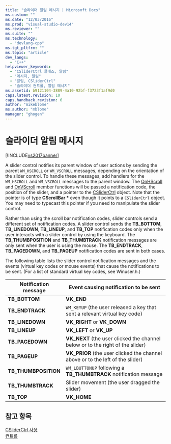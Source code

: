```yaml
---
title: "슬라이더 알림 메시지 | Microsoft Docs"
ms.custom: ""
ms.date: "12/03/2016"
ms.prod: "visual-studio-dev14"
ms.reviewer: ""
ms.suite: ""
ms.technology: 
  - "devlang-cpp"
ms.tgt_pltfrm: ""
ms.topic: "article"
dev_langs: 
  - "C++"
helpviewer_keywords: 
  - "CSliderCtrl 클래스, 알림"
  - "메시지, 알림"
  - "알림, CSliderCtrl"
  - "슬라이더 컨트롤, 알림 메시지"
ms.assetid: b9121104-3889-4a10-92bf-f3723f1af9d0
caps.latest.revision: 10
caps.handback.revision: 6
author: "mikeblome"
ms.author: "mblome"
manager: "ghogen"
---
```

# 슬라이더 알림 메시지
[!INCLUDE[vs2017banner](../assembler/inline/includes/vs2017banner.md)]

A slider control notifies its parent window of user actions by sending the parent `WM_HSCROLL` or `WM_VSCROLL` messages, depending on the orientation of the slider control.  To handle these messages, add handlers for the `WM_HSCROLL` and `WM_VSCROLL` messages to the parent window.  The [OnHScroll](../Topic/CWnd::OnHScroll.md) and [OnVScroll](../Topic/CWnd::OnVScroll.md) member functions will be passed a notification code, the position of the slider, and a pointer to the [CSliderCtrl](../mfc/reference/csliderctrl-class.md) object.  Note that the pointer is of type **CScrollBar \*** even though it points to a `CSliderCtrl` object.  You may need to typecast this pointer if you need to manipulate the slider control.  
  
 Rather than using the scroll bar notification codes, slider controls send a different set of notification codes.  A slider control sends the **TB\_BOTTOM**, **TB\_LINEDOWN**, **TB\_LINEUP**, and **TB\_TOP** notification codes only when the user interacts with a slider control by using the keyboard.  The **TB\_THUMBPOSITION** and **TB\_THUMBTRACK** notification messages are only sent when the user is using the mouse.  The **TB\_ENDTRACK**, **TB\_PAGEDOWN**, and **TB\_PAGEUP** notification codes are sent in both cases.  
  
 The following table lists the slider control notification messages and the events \(virtual key codes or mouse events\) that cause the notifications to be sent. \(For a list of standard virtual key codes, see Winuser.h.\)  
  
|Notification message|Event causing notification to be sent|  
|--------------------------|-------------------------------------------|  
|**TB\_BOTTOM**|**VK\_END**|  
|**TB\_ENDTRACK**|`WM_KEYUP` \(the user released a key that sent a relevant virtual key code\)|  
|**TB\_LINEDOWN**|**VK\_RIGHT** or **VK\_DOWN**|  
|**TB\_LINEUP**|**VK\_LEFT** or **VK\_UP**|  
|**TB\_PAGEDOWN**|**VK\_NEXT** \(the user clicked the channel below or to the right of the slider\)|  
|**TB\_PAGEUP**|**VK\_PRIOR** \(the user clicked the channel above or to the left of the slider\)|  
|**TB\_THUMBPOSITION**|`WM_LBUTTONUP` following a **TB\_THUMBTRACK** notification message|  
|**TB\_THUMBTRACK**|Slider movement \(the user dragged the slider\)|  
|**TB\_TOP**|**VK\_HOME**|  
  
## 참고 항목  
 [CSliderCtrl 사용](../mfc/using-csliderctrl.md)   
 [컨트롤](../mfc/controls-mfc.md)